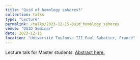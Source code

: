 ```yaml
---
title: "Quid of homology spheres?"
collection: talks
type: "Lecture"
permalink: /talks/2023-12-15-Quid_homology_spheres
venue: "QUID Seminar"
date: 2023-12-15
location: "Université Toulouse III Paul Sabatier, France"
---
```


Lecture talk for Master students. [Abstract here.](https://indico.math.cnrs.fr/event/10951/)
